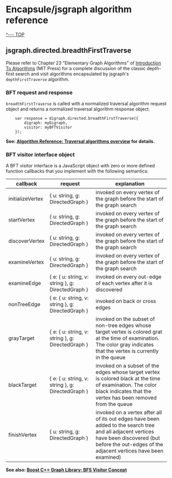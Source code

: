 # Encapsule/jsgraph algorithm reference

[^--- TOP](../README.md)

## jsgraph.directed.breadthFirstTraverse

Please refer to Chapter 23 "Elementary Graph Algorithms" of [Introduction To Algorithms](https://mitpress.mit.edu/books/introduction-algorithms) (MIT Press) for a complete discussion of the classic depth-first search and visit algorithms encapsulated by jsgraph's `depthFirstTraverse` algorithm.

### BFT request and response

`breadthFirstTraverse` is called with a normalized traversal algorithm request object and returns a normalized traversal algorithm response object.

        var response = digraph.directed.breadthFirstTraverse({
            digraph: myDigraph,
            visitor: myBFTVisitor
        });

**See: [Algorithm Reference: Traversal algorithms overview](./algorithms-traversal.md) for details.**

### BFT visitor interface object

A BFT visitor interface is a JavaScript object with zero or more defined function callbacks that you implement with the following semantics:

callback | request | explanation
-------- | ------- | -----------
initializeVertex | { u: string, g: DirectedGraph } | invoked on every vertex of the graph before the start of the graph search
startVertex | { u: string, g: DirectedGraph } | invoked on every vertex of the graph before the start of the graph search
discoverVertex | { u: string, g: DirectedGraph } | invoked on every vertex of the graph before the start of the graph search
examineVertex | { u: string, g: DirectedGraph } | invoked on every vertex of the graph before the start of the graph search
examineEdge | { e: { u: string, v: string }, g: DirectedGraph } | invoked on every out-edge of each vertex after it is discovered
nonTreeEdge | { e: { u: string, v: string }, g: DirectedGraph } | invoked on back or cross edges
grayTarget | { e: { u: string, v: string }, g: DirectedGraph } | invoked on the subset of non-tree edges whose target vertex is colored grat at the time of examination. The color gray indicates that the vertex is currently in the queue
blackTarget | { e: { u: string, v: string }, g: DirectedGraph } | invoked on a subset of the edges whose target vertex is colored black at the time of examination. The color black indicates that the vertex has been removed from the queue
finishVertex | { u: string, g: DirectedGraph } | invoked on a vertex after all of its out edges have been added to the search tree and all adjacent vertices have been discovered (but before the out-edges of the adjacent vertices have been examined)


**See also: [Boost C++ Graph Library: BFS Visitor Concept](http://www.boost.org/doc/libs/1_55_0/libs/graph/doc/BFSVisitor.html)**

